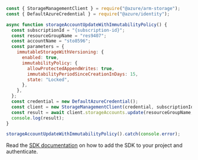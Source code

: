 ```javascript
const { StorageManagementClient } = require("@azure/arm-storage");
const { DefaultAzureCredential } = require("@azure/identity");

async function storageAccountUpdateWithImmutabilityPolicy() {
  const subscriptionId = "{subscription-id}";
  const resourceGroupName = "res9407";
  const accountName = "sto8596";
  const parameters = {
    immutableStorageWithVersioning: {
      enabled: true,
      immutabilityPolicy: {
        allowProtectedAppendWrites: true,
        immutabilityPeriodSinceCreationInDays: 15,
        state: "Locked",
      },
    },
  };
  const credential = new DefaultAzureCredential();
  const client = new StorageManagementClient(credential, subscriptionId);
  const result = await client.storageAccounts.update(resourceGroupName, accountName, parameters);
  console.log(result);
}

storageAccountUpdateWithImmutabilityPolicy().catch(console.error);
```

Read the [SDK documentation](https://github.com/Azure/azure-sdk-for-js/blob/%40azure%2Farm-storage_17.2.0/sdk/storage/arm-storage/README.md) on how to add the SDK to your project and authenticate.
